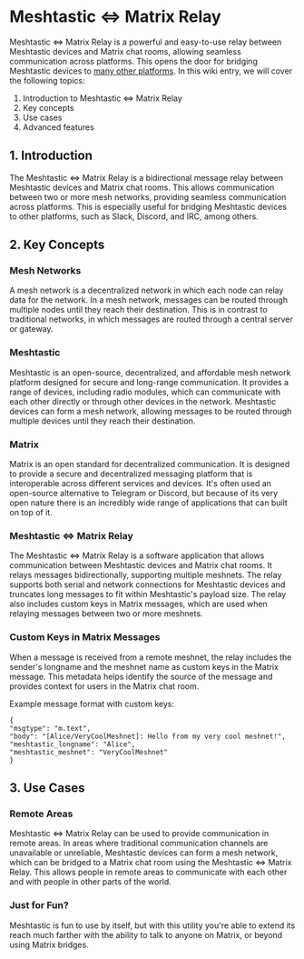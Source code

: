 # Meshtastic <=> Matrix Relay

Meshtastic <=> Matrix Relay is a powerful and easy-to-use relay between Meshtastic devices and Matrix chat rooms, allowing seamless communication across platforms. This opens the door for bridging Meshtastic devices to [many other platforms](https://matrix.org/bridges/). In this wiki entry, we will cover the following topics:

1. Introduction to Meshtastic <=> Matrix Relay
2. Key concepts
3. Use cases
4. Advanced features

## 1. Introduction

The Meshtastic <=> Matrix Relay is a bidirectional message relay between Meshtastic devices and Matrix chat rooms. This allows communication between two or more mesh networks, providing seamless communication across platforms. This is especially useful for bridging Meshtastic devices to other platforms, such as Slack, Discord, and IRC, among others.

## 2. Key Concepts

### Mesh Networks

A mesh network is a decentralized network in which each node can relay data for the network. In a mesh network, messages can be routed through multiple nodes until they reach their destination. This is in contrast to traditional networks, in which messages are routed through a central server or gateway.

### Meshtastic

Meshtastic is an open-source, decentralized, and affordable mesh network platform designed for secure and long-range communication. It provides a range of devices, including radio modules, which can communicate with each other directly or through other devices in the network. Meshtastic devices can form a mesh network, allowing messages to be routed through multiple devices until they reach their destination.

### Matrix

Matrix is an open standard for decentralized communication. It is designed to provide a secure and decentralized messaging platform that is interoperable across different services and devices. It's often used an open-source alternative to Telegram or Discord, but because of its very open nature there is an incredibly wide range of applications that can built on top of it.

### Meshtastic <=> Matrix Relay

The Meshtastic <=> Matrix Relay is a software application that allows communication between Meshtastic devices and Matrix chat rooms. It relays messages bidirectionally, supporting multiple meshnets. The relay supports both serial and network connections for Meshtastic devices and truncates long messages to fit within Meshtastic's payload size. The relay also includes custom keys in Matrix messages, which are used when relaying messages between two or more meshnets.

### Custom Keys in Matrix Messages

When a message is received from a remote meshnet, the relay includes the sender's longname and the meshnet name as custom keys in the Matrix message. This metadata helps identify the source of the message and provides context for users in the Matrix chat room.

Example message format with custom keys:
```
{
"msgtype": "m.text",
"body": "[Alice/VeryCoolMeshnet]: Hello from my very cool meshnet!",
"meshtastic_longname": "Alice",
"meshtastic_meshnet": "VeryCoolMeshnet"
}
```

## 3. Use Cases

### Remote Areas
Meshtastic <=> Matrix Relay can be used to provide communication in remote areas. In areas where traditional communication channels are unavailable or unreliable, Meshtastic devices can form a mesh network, which can be bridged to a Matrix chat room using the Meshtastic <=> Matrix Relay. This allows people in remote areas to communicate with each other and with people in other parts of the world.

### Just for Fun?
Meshtastic is fun to use by itself, but with this utility you're able to extend its reach much farther with the ability to talk to anyone on Matrix, or beyond using Matrix bridges.
